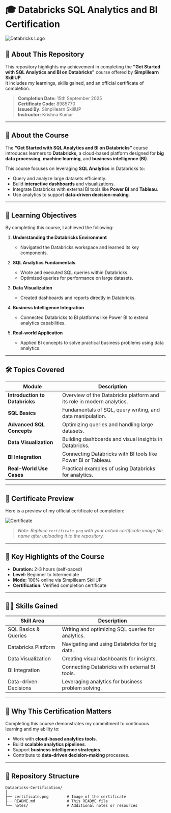 # 🎓 Databricks SQL Analytics and BI Certification

![Databricks Logo](https://upload.wikimedia.org/wikipedia/commons/6/63/Databricks_Logo.png)

## 📝 About This Repository
This repository highlights my achievement in completing the **"Get Started with SQL Analytics and BI on Databricks"** course offered by **Simplilearn SkillUP**.  
It includes my learnings, skills gained, and an official certificate of completion.

> **Completion Date:** 15th September 2025  
> **Certificate Code:** 8985770  
> **Issued By:** Simplilearn SkillUP  
> **Instructor:** Krishna Kumar

---

## 📘 About the Course
The **“Get Started with SQL Analytics and BI on Databricks”** course introduces learners to **Databricks**, a cloud-based platform designed for **big data processing**, **machine learning**, and **business intelligence (BI)**.

This course focuses on leveraging **SQL Analytics** in Databricks to:
- Query and analyze large datasets efficiently.
- Build **interactive dashboards** and visualizations.
- Integrate Databricks with external BI tools like **Power BI** and **Tableau**.
- Use analytics to support **data-driven decision-making**.

---

## 🎯 Learning Objectives
By completing this course, I achieved the following:

1. **Understanding the Databricks Environment**
   - Navigated the Databricks workspace and learned its key components.

2. **SQL Analytics Fundamentals**
   - Wrote and executed SQL queries within Databricks.
   - Optimized queries for performance on large datasets.

3. **Data Visualization**
   - Created dashboards and reports directly in Databricks.

4. **Business Intelligence Integration**
   - Connected Databricks to BI platforms like Power BI to extend analytics capabilities.

5. **Real-world Application**
   - Applied BI concepts to solve practical business problems using data analytics.

---

## 🛠 Topics Covered
| Module | Description |
|---------|-------------|
| **Introduction to Databricks** | Overview of the Databricks platform and its role in modern analytics. |
| **SQL Basics** | Fundamentals of SQL, query writing, and data manipulation. |
| **Advanced SQL Concepts** | Optimizing queries and handling large datasets. |
| **Data Visualization** | Building dashboards and visual insights in Databricks. |
| **BI Integration** | Connecting Databricks with BI tools like Power BI or Tableau. |
| **Real-World Use Cases** | Practical examples of using Databricks for analytics. |

---

## 📜 Certificate Preview
Here is a preview of my official certificate of completion:

![Certificate](certificate.png)  
> *Note: Replace `certificate.png` with your actual certificate image file name after uploading it to the repository.*

---

## 🌟 Key Highlights of the Course
- **Duration:** 2-3 hours (self-paced)
- **Level:** Beginner to Intermediate
- **Mode:** 100% online via Simplilearn SkillUP
- **Certification:** Verified completion certificate

---

## 🧑‍💻 Skills Gained
| Skill Area             | Description |
|------------------------|-------------|
| SQL Basics & Queries   | Writing and optimizing SQL queries for analytics. |
| Databricks Platform    | Navigating and using Databricks for big data. |
| Data Visualization     | Creating visual dashboards for insights. |
| BI Integration         | Connecting Databricks with external BI tools. |
| Data-driven Decisions  | Leveraging analytics for business problem solving. |

---

## 🚀 Why This Certification Matters
Completing this course demonstrates my commitment to continuous learning and my ability to:
- Work with **cloud-based analytics tools**.
- Build **scalable analytics pipelines**.
- Support **business intelligence strategies**.
- Contribute to **data-driven decision-making** processes.

---

## 📂 Repository Structure
```plaintext
Databricks-Certification/
│
├── certificate.png        # Image of the certificate
├── README.md              # This README file
└── notes/                 # Additional notes or resources
